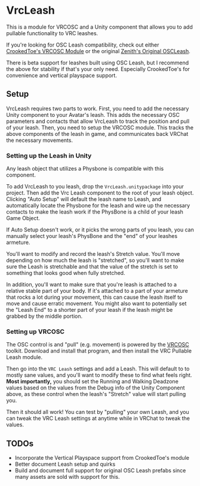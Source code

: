# VrcLeash

This is a module for VRCOSC and a Unity component that allows you to add pullable functionality to VRC leashes.

If you're looking for OSC Leash compatibility, check out either [CrookedToe's VRCOSC Module](https://github.com/CrookedToe/CrookedToe-s-Modules) or the original [Zenith's Original OSCLeash](https://github.com/ZenithVal/OSCLeash).

There is beta support for leashes built using OSC Leash, but I recommend the above for stability if that's your only need. Especially CrookedToe's for convenience and vertical playspace support.

## Setup

VrcLeash requires two parts to work. First, you need to add the necessary Unity component to your Avatar's leash. This adds the necessary OSC parameters and contacts that allow VrcLeash to track the position and pull of your leash.
Then, you need to setup the VRCOSC module. This tracks the above components of the leash in game, and communicates back VRChat the necessary movements.

### Setting up the Leash in Unity

Any leash object that utilizes a Physbone is compatible with this component.

To add VrcLeash to you leash, drop the `VrcLeash.unitypackage` into your project. Then add the Vrc Leash component to the root of your leash object. Clicking "Auto Setup" will default the leash name to Leash, and automatically locate the Physbone for the leash and wire up the necessary contacts to make the leash work if the PhysBone is a child of your leash Game Object.

If Auto Setup doesn't work, or it picks the wrong parts of you leash, you can manually select your leash's PhysBone and the "end" of your leashes armeture.

You'll want to modify and record the leash's Stretch value. You'll move depending on how much the leash is "stretched", so you'll want to make sure the Leash is stretchable and that the value of the stretch is set to something that looks good when fully stretched.

In addition, you'll want to make sure that you're leash is attached to a relative stable part of your body. If it's attached to a part of your armeture that rocks a lot during your movement, this can cause the leash itself to move and cause erratic movement. You might also want to potentially set the "Leash End" to a shorter part of your leash if the leash might be grabbed by the middle portion.

### Setting up VRCOSC

The OSC control is and "pull" (e.g. movement) is powered by the [VRCOSC](https://github.com/VolcanicArts/VRCOSC) toolkit. Download and install that program, and then install the VRC Pullable Leash module. 

Then go into the `VRC Leash` settings and add a Leash. This will default to to mostly sane values, and you'll want to modify these to find what feels right. **Most importantly,** you should set the Running and Walking Deadzone values based on the values from the Debug info of the Unity Component above, as these control when the leash's "Stretch" value will start pulling you.

Then it should all work! You can test by "pulling" your own Leash, and you can tweak the VRC Leash settings at anytime while in VRChat to tweak the values.


## TODOs

* Incorporate the Vertical Playspace support from CrookedToe's module
* Better document Leash setup and quirks
* Build and document full support for original OSC Leash prefabs since many assets are sold with support for this.
